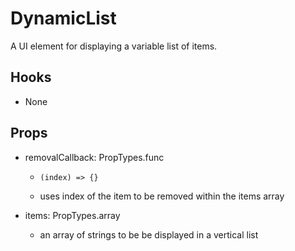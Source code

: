 # DynamicList

A UI element for displaying a variable list of items.

## Hooks

-   None

## Props

-   removalCallback: PropTypes.func

    -   `(index) => {}`

    -   uses index of the item to be removed within the items array

-   items: PropTypes.array

    -   an array of strings to be be displayed in a vertical list

